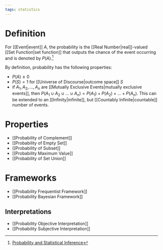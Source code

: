 ```yaml
---
tags: statistics
---
```


# Definition

For [[Event|event]] $A$, the probability is the [[Real Number|real]]-valued [[Set Function|set function]] that outputs the chance of the event occurring and is denoted by $P(A)$.[^1] 

By definition, probability has the following properties:
- $P(A) \geq 0$
- $P(S) = 1$ for [[Universe of Discourse|outcome space]] $S$
- if $A_1, A_2, \dots, A_n$ are [[Mutually Exclusive Events|mutually exclusive events]], then $P(A_1 \cup A_2 \cup \dots \cup A_n) = P(A_1) + P(A_2) + \dots + P(A_n)$. This can be extended to an [[Infinity|infinite]], but [[Countably Infinite|countable]] number of events.

# Properties
- [[Probability of Complement]]
- [[Probability of Empty Set]]
- [[Probability of Subset]]
- [[Probability Maximum Value]]
- [[Probability of Set Union]]

# Frameworks
- [[Probability Frequentist Framework]]
- [[Probability Bayesian Framework]]

## Interpretations
- [[Probability Objective Interpretation]]
- [[Probability Subjective Interpretation]]


[^1]: [Probability and Statistical Inference](zotero://open-pdf/library/items/RM5FREYV?page=13)